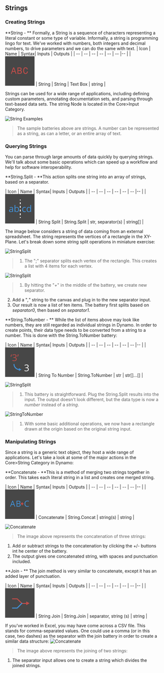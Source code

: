 ## Strings

### Creating Strings
**String - ** Formally, a String is a sequence of characters representing a literal constant or some type of variable. Informally, a string is programming lingo for text.  We've worked with numbers, both integers and decimal numbers, to drive parameters and we can do the same with text.
| Icon | Name | Syntax| Inputs | Outputs |
| -- | -- | -- | -- | -- | -- |-- |
| ![](../images/icons/Dynamo-Nodes-StringInput-Large.png) | String | String | Text Box | string |


Strings can be used for a wide range of applications, including defining custom parameters, annotating documentation sets, and parsing through text-based data sets. The string Node is located in the Core>Input Category.


![String Examples](images/4-4/4-4-1-005.png)
> The sample batteries above are strings.  A number can be represented as a string, as can a letter, or an entire array of text.

### Querying Strings
You can parse through large amounts of data quickly by querying strings.  We'll talk about some basic operations which can speed up a workflow and help for software interoperability.

**String.Split - **This action splits one string into an array of strings, based on a separator.

| Icon | Name | Syntax| Inputs | Outputs |
| -- | -- | -- | -- | -- | -- |-- |
| ![](../images/icons/DSCore-String-Split-Large.png) | String Split | String.Split | str, separator(s) | string[] |

The image below considers a string of data coming from an external spreadsheet.  The string represents the vertices of a rectangle in the XY-Plane.  Let's break down some string split operations in miniature exercise:

![StringSplit](images/4-4/4-4-1-001.png)
> 1. The ";" separator splits each vertex of the rectangle. This creates a list with 4 items for each vertex.

![StringSplit](images/4-4/4-4-1-003.png)
> 1. By hitting the "*+*" in the middle of the battery, we create new separator.
2. Add a "*,*" string to the canvas and plug in to the new separator input.
3. Our result is now a list of ten items. The battery first splits based on *separator0*, then based on *separator1*.

**String.ToNumber - ** While the list of items above may look like numbers, they are still regarded as individual strings in Dynamo.  In order to create points, their data type needs to be converted from a string to a number.  This is done with the String.ToNumber battery:

| Icon | Name | Syntax| Inputs | Outputs |
| -- | -- | -- | -- | -- | -- |-- |
| ![](../images/icons/DSCore-String-ToNumber-Large.png) | String To Number | String.ToNumber | str | str[]...[] |

![StringSplit](images/4-4/4-4-1-002.png)
> 1. This battery is straightforward.  Plug the String.Split results into the input.  The output doesn't look different, but the data type is now a *number* instead of a *string*.

![StringToNumber](images/4-4/4-4-1-004.png)
> 1. With some basic additional operations, we now have a rectangle drawn at the origin based on the original string input.

### Manipulating Strings
Since a string is a generic text object, they host a wide range of applications.  Let's take a look at some of the major actions in the Core>String Category in Dynamo:


**Concatenate - **This is a method of merging two strings together in order. This takes each literal string in a list and creates one merged string.

| Icon | Name | Syntax| Inputs | Outputs |
| -- | -- | -- | -- | -- | -- |-- |
| ![](../images/icons/DSCore-String-Concat-Large.png) | Concatenate | String.Concat | string(s) | string |

![Concatenate](images/4-4/4-4-1-007.png)
> The image above represents the concatenation of three strings:
1. Add or subtract strings to the concatenation by clicking the +/- buttons int he center of the battery.
2. The output gives one concatenated string, with spaces and punctuation included.

**Join - ** The join method is very similar to concatenate, except it has an added layer of punctuation.

| Icon | Name | Syntax| Inputs | Outputs |
| -- | -- | -- | -- | -- | -- |-- |
| ![](../images/icons/DSCore-String-Join-Large.png) | String Join | String.Join | separator, string (s) | string |

If you've worked in Excel, you may have come across a CSV file.  This stands for comma-separated values.  One could use a comma (or in this case, two dashes) as the separator with the join battery in order to create a similar data structure:
![Concatenate](images/4-4/4-4-1-006.png)
> The image above represents the joining of two strings:
1. The separator input allows one to create a string which divides the joined strings.
